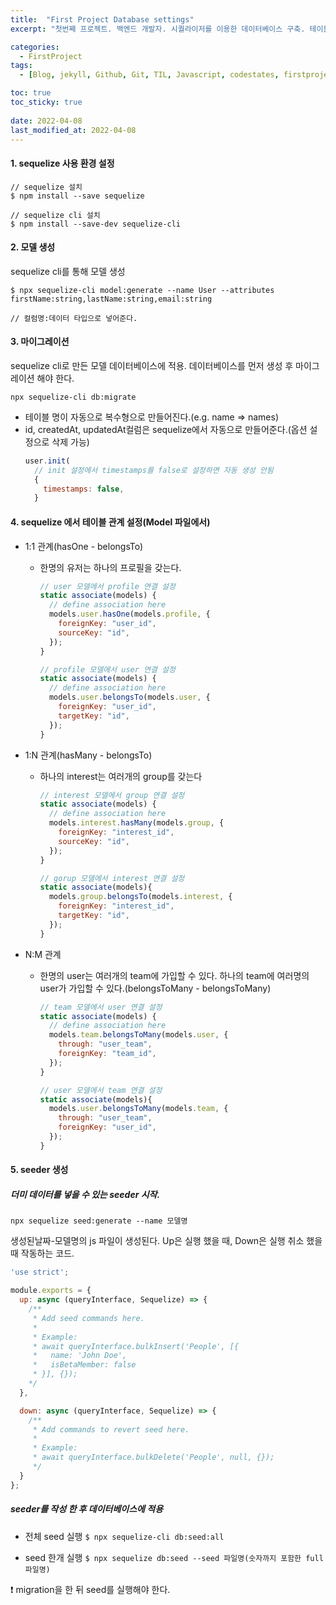 ```yaml
---
title:  "First Project Database settings"
excerpt: "첫번째 프로젝트. 백엔드 개발자. 시퀄라이저를 이용한 데이터베이스 구축. 테이블 간 관계설정"

categories:
  - FirstProject
tags:
  - [Blog, jekyll, Github, Git, TIL, Javascript, codestates, firstproject, 첫번째 프로젝트, 코드스테이츠, 백엔드, 프론트엔드, Database, sequelize, sequelize-cli, seed, migration, 시퀄라이즈, 마이그레이션, 시드, mysql, 시퀄라이즈 관계설정,모델 생성, 시퀄라이즈 사용 방법]

toc: true
toc_sticky: true
 
date: 2022-04-08
last_modified_at: 2022-04-08
---
```


#### 1. sequelize 사용 환경 설정
```
// sequelize 설치
$ npm install --save sequelize

// sequelize cli 설치
$ npm install --save-dev sequelize-cli
```

#### 2. 모델 생성
sequelize cli를 통해 모델 생성

```
$ npx sequelize-cli model:generate --name User --attributes firstName:string,lastName:string,email:string

// 컬럼명:데이터 타입으로 넣어준다.
```

#### 3. 마이그레이션
sequelize cli로 만든 모델 데이터베이스에 적용. 데이터베이스를 먼저 생성 후 마이그레이션 해야 한다. 
```
npx sequelize-cli db:migrate
```

* 테이블 명이 자동으로 복수형으로 만들어진다.(e.g. name => names)
* id, createdAt, updatedAt컬럼은 sequelize에서 자동으로 만들어준다.(옵션 설정으로 삭제 가능)
  ```javascript
  user.init(
    // init 설정에서 timestamps를 false로 설정하면 자동 생성 안됨
    {
      timestamps: false,
    }
  ```

#### 4. sequelize 에서 테이블 관계 설정(Model 파일에서)
  * 1:1 관계(hasOne - belongsTo)
    * 한명의 유저는 하나의 프로필을 갖는다.
      ```javascript
      // user 모델에서 profile 연결 설정
      static associate(models) {
        // define association here
        models.user.hasOne(models.profile, {
          foreignKey: "user_id",
          sourceKey: "id",
        });
      }

      // profile 모델에서 user 연결 설정
      static associate(models) {
        // define association here
        models.user.belongsTo(models.user, {
          foreignKey: "user_id",
          targetKey: "id",
        });
      }
      ```

  * 1:N 관계(hasMany - belongsTo)
    * 하나의 interest는 여러개의 group를 갖는다
      ```javascript
      // interest 모델에서 group 연결 설정
      static associate(models) {
        // define association here
        models.interest.hasMany(models.group, {
          foreignKey: "interest_id",
          sourceKey: "id",
        });
      }

      // gorup 모델에서 interest 연결 설정
      static associate(models){
        models.group.belongsTo(models.interest, {
          foreignKey: "interest_id",
          targetKey: "id",
        });
      }
      ```

  * N:M 관계
    * 한명의 user는 여러개의 team에 가입할 수 있다. 하나의 team에 여러명의 user가 가입할 수 있다.(belongsToMany - belongsToMany)
      ```javascript
      // team 모델에서 user 연결 설정
      static associate(models) {
        // define association here
        models.team.belongsToMany(models.user, {
          through: "user_team",
          foreignKey: "team_id",
        });
      }

      // user 모델에서 team 연결 설정
      static associate(models){
        models.user.belongsToMany(models.team, {
          through: "user_team",
          foreignKey: "user_id",
        });
      }
      ```

#### 5. seeder 생성
##### 더미 데이터를 넣을 수 있는 seeder 시작.
```
npx sequelize seed:generate --name 모델명
```

생성된날짜-모델명의 js 파일이 생성된다. Up은 실행 했을 때, Down은 실행 취소 했을 때 작동하는 코드.

```javascript
'use strict';

module.exports = {
  up: async (queryInterface, Sequelize) => {
    /**
     * Add seed commands here.
     *
     * Example:
     * await queryInterface.bulkInsert('People', [{
     *   name: 'John Doe',
     *   isBetaMember: false
     * }], {});
    */
  },

  down: async (queryInterface, Sequelize) => {
    /**
     * Add commands to revert seed here.
     *
     * Example:
     * await queryInterface.bulkDelete('People', null, {});
     */
  }
};
```

##### seeder를 작성 한 후 데이터베이스에 적용


* 전체 seed 실행
`$ npx sequelize-cli db:seed:all`

* seed 한개 실행
`$ npx sequelize db:seed --seed 파일명(숫자까지 포함한 full 파일명)`

:exclamation: migration을 한 뒤 seed를 실행해야 한다.